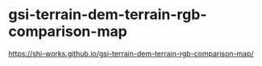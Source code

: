 # gsi-terrain-dem-terrain-rgb-comparison-map

https://shi-works.github.io/gsi-terrain-dem-terrain-rgb-comparison-map/
